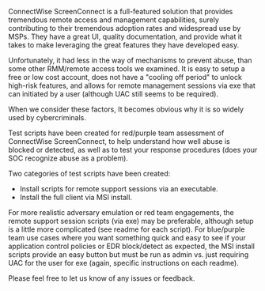ConnectWise ScreenConnect is a full-featured solution that provides tremendous remote access and management capabilities, surely contributing to their tremendous adoption rates and widespread use by MSPs. They have a great UI, quality documentation, and provide what it takes to make leveraging the great features they have developed easy.  

Unfortunately, it had less in the way of mechanisms to prevent abuse, than some other RMM/remote access tools we examined.  It is easy to setup a free or low cost account, does not have a "cooling off period" to unlock high-risk features, and allows for remote management sessions via exe that can initiated by a user (although UAC still seems to be required).

When we consider these factors, It becomes obvious why it is so widely used by cybercriminals. 

Test scripts have been created for red/purple team assessment of ConnectWise ScreenConnect, to help understand how well abuse is blocked or detected, as well as to test your response procedures (does your SOC recognize abuse as a problem).

Two categories of test scripts have been created:
 - Install scripts for remote support sessions via an executable. 
 - Install the full client via MSI install. 

For more realistic adversary emulation or red team engagements, the remote support session scripts (via exe) may be preferable, although setup is a little more complicated (see readme for each script). For blue/purple team use cases where you want something quick and easy to see if your application control policies or EDR block/detect as expected, the MSI install scripts provide an easy button but must be run as admin vs. just requiring UAC for the user for exe (again, specific instructions on each readme).  

Please feel free to let us know of any issues or feedback. 
